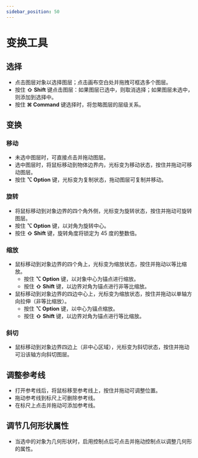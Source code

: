 ```yaml
---
sidebar_position: 50
---
```


# 变换工具

## 选择

- 点击图层对象以选择图层；点击画布空白处并拖拽可框选多个图层。
- 按住 **⇧ Shift** 键点击图层：如果图层已选中，则取消选择；如果图层未选中，则添加到选择中。
- 按住 **⌘ Command** 键选择时，将忽略图层的层级关系。

## 变换

### 移动

- 未选中图层时，可直接点击并拖动图层。
- 选中图层时，将鼠标移动到物体边界内，光标变为移动状态，按住并拖动可移动图层。
- 按住 **⌥ Option** 键，光标变为复制状态，拖动图层可复制并移动。

### 旋转

- 将鼠标移动到对象边界的四个角外侧，光标变为旋转状态，按住并拖动可旋转图层。
- 按住 **⌥ Option** 键，以对角为旋转中心。
- 按住 **⇧ Shift** 键，旋转角度将锁定为 45 度的整数倍。

### 缩放

- 鼠标移动到对象边界的四个角上，光标变为缩放状态，按住并拖动以等比缩放。
  - 按住 **⌥ Option** 键，以对象中心为锚点进行缩放。
  - 按住 **⇧ Shift** 键，以边界对角为锚点进行非等比缩放。
- 鼠标移动到对象边界的四边中心上，光标变为缩放状态，按住并拖动以单轴方向拉伸（非等比缩放）。
  - 按住 **⌥ Option** 键，以中心为锚点缩放。
  - 按住 **⇧ Shift** 键，以边界对角为锚点进行等比缩放。

### 斜切

- 鼠标移动到对象边界四边上（非中心区域），光标变为斜切状态，按住并拖动可沿该轴方向斜切图层。

## 调整参考线

- 打开参考线后，将鼠标移至参考线上，按住并拖动可调整位置。
- 拖动参考线到标尺上可删除参考线。
- 在标尺上点击并拖动可添加参考线。

## 调节几何形状属性

- 当选中的对象为几何形状时，启用控制点后可点击并拖动控制点以调整几何形的属性。
